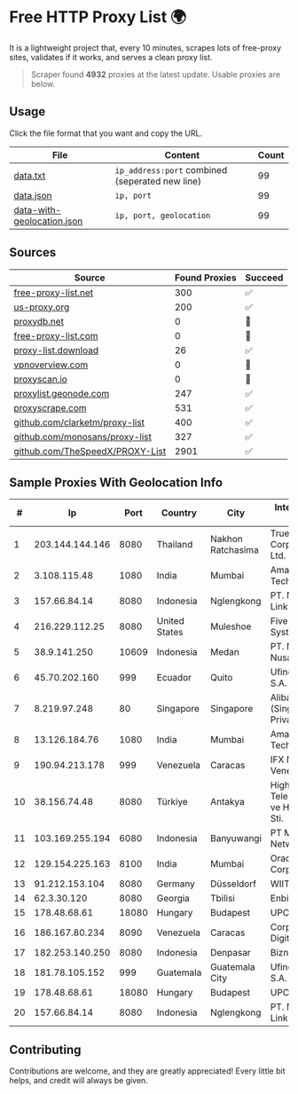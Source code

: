 
# Free HTTP Proxy List 🌍

It is a lightweight project that, every 10 minutes, scrapes lots of free-proxy sites, validates if it works, and serves a clean proxy list.


> Scraper found **4932** proxies at the latest update. Usable proxies are below.

## Usage

Click the file format that you want and copy the URL.


|File|Content|Count|
|----|-------|-----|
|[data.txt](https://raw.githubusercontent.com/themiralay/Proxy-List-World/master/data.txt)|`ip_address:port` combined (seperated new line)|99|
|[data.json](https://raw.githubusercontent.com/themiralay/Proxy-List-World/master/data.json)|`ip, port`|99|
|[data-with-geolocation.json](https://raw.githubusercontent.com/themiralay/Proxy-List-World/master/data-with-geolocation.json)|`ip, port, geolocation`|99|

## Sources

|Source|Found Proxies|Succeed|
|------|-------------|-------|
|[free-proxy-list.net](https://free-proxy-list.net)|300|✅|
|[us-proxy.org](https://www.us-proxy.org)|200|✅|
|[proxydb.net](http://proxydb.net)|0|🚫|
|[free-proxy-list.com](https://free-proxy-list.com/?page=&port=&type%5B%5D=http&type%5B%5D=https&up_time=0&search=Search)|0|🚫|
|[proxy-list.download](https://www.proxy-list.download/HTTP)|26|✅|
|[vpnoverview.com](https://vpnoverview.com/privacy/anonymous-browsing/free-proxy-servers)|0|🚫|
|[proxyscan.io](https://www.proxyscan.io)|0|🚫|
|[proxylist.geonode.com](https://proxylist.geonode.com/api/proxy-list?limit=300&page=1&sort_by=lastChecked&sort_type=desc&protocols=http,https)|247|✅|
|[proxyscrape.com](https://api.proxyscrape.com/v2/?request=displayproxies&protocol=http&timeout=10000&country=all&ssl=all&anonymity=all)|531|✅|
|[github.com/clarketm/proxy-list](https://raw.githubusercontent.com/clarketm/proxy-list/master/proxy-list-raw.txt)|400|✅|
|[github.com/monosans/proxy-list](https://raw.githubusercontent.com/monosans/proxy-list/main/proxies/http.txt)|327|✅|
|[github.com/TheSpeedX/PROXY-List](https://raw.githubusercontent.com/TheSpeedX/PROXY-List/master/http.txt)|2901|✅|


## Sample Proxies With Geolocation Info

|#|Ip|Port|Country|City|Internet Service Provider|
|-|--|----|-------|----|-------------------------|
|1|203.144.144.146|8080|Thailand|Nakhon Ratchasima|True Internet Corporation CO. Ltd.|
|2|3.108.115.48|1080|India|Mumbai|Amazon Technologies Inc.|
|3|157.66.84.14|8080|Indonesia|Nglengkong|PT. Menaksopal Link Nusantara|
|4|216.229.112.25|8080|United States|Muleshoe|Five Area Systems, LLC|
|5|38.9.141.250|10609|Indonesia|Medan|PT. Media Antar Nusa|
|6|45.70.202.160|999|Ecuador|Quito|Ufinet Panama S.A.|
|7|8.219.97.248|80|Singapore|Singapore|Alibaba Cloud (Singapore) Private Limited|
|8|13.126.184.76|1080|India|Mumbai|Amazon Technologies Inc|
|9|190.94.213.178|999|Venezuela|Caracas|IFX Networks Venezuela C.A.|
|10|38.156.74.48|8080|Türkiye|Antakya|High Speed Telekomunikasyon ve Hab. Hiz. Ltd. Sti.|
|11|103.169.255.194|6080|Indonesia|Banyuwangi|PT Master Star Network|
|12|129.154.225.163|8100|India|Mumbai|Oracle Corporation|
|13|91.212.153.104|8080|Germany|Düsseldorf|WIIT AG|
|14|62.3.30.120|8080|Georgia|Tbilisi|Enbinet Ltd.|
|15|178.48.68.61|18080|Hungary|Budapest|UPC|
|16|186.167.80.234|8090|Venezuela|Caracas|Corporacion Digitel C.A|
|17|182.253.140.250|8080|Indonesia|Denpasar|Biznet Networks|
|18|181.78.105.152|999|Guatemala|Guatemala City|Ufinet Panama S.A.|
|19|178.48.68.61|18080|Hungary|Budapest|UPC|
|20|157.66.84.14|8080|Indonesia|Nglengkong|PT. Menaksopal Link Nusantara|



## Contributing

Contributions are welcome, and they are greatly appreciated! Every
little bit helps, and credit will always be given.

